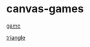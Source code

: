 # canvas-games
[game](http://wasiak.github.io/canvas-games/first%20game/)

[triangle](http://wasiak.github.io/canvas-games/triangle/)